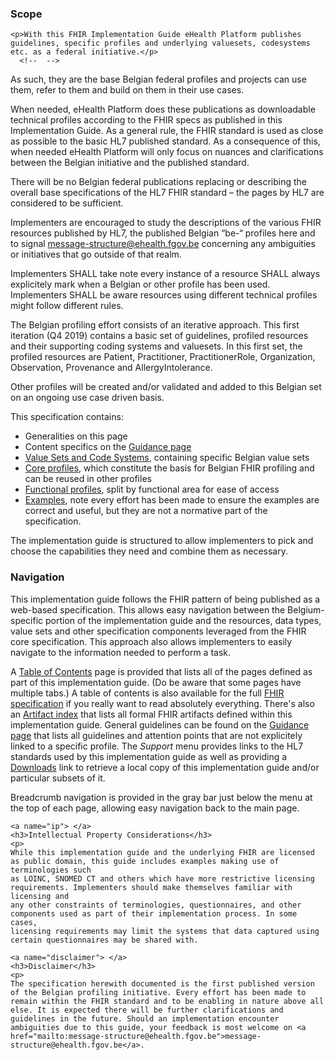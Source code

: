 ﻿<div xmlns="http://www.w3.org/1999/xhtml" xsi:schemaLocation="http://hl7.org/fhir ../../src-generated/schemas/fhir-single.xsd" xmlns:xsi="http://www.w3.org/2001/XMLSchema-instance">
  <a name="scope"> </a>
  <h3>Scope</h3>
	
	<p>With this FHIR Implementation Guide eHealth Platform publishes guidelines, specific profiles and underlying valuesets, codesystems etc. as a federal initiative.</p>
	  <!--  -->
<p>As such, they are the base Belgian federal profiles and projects can use them, refer to them and build on them in their use cases.</p>

  <!-- <blockquote class="stu-note">
  <a name="dstu"></a>
Contact <a href="mailto:message-structure@ehealth.fgov.be">message-structure@ehealth.fgov.be</a> for any questions concerning this IG.
The working groups of HL7 and the different interested parties are still defining the process, the requirements and the tooling. This is a placeholder or sandbox for content, and not any recommendation or preview, so there is no guarantee of completeness or correctness.
</blockquote> -->
<p>
When needed, eHealth Platform does these publications as downloadable technical profiles according to the FHIR specs as published in this Implementation Guide. 
As a general rule, the FHIR standard is used as close as possible to the basic HL7 published standard. 
As a consequence of this, when needed eHealth Platform will only focus on nuances and clarifications 
between the Belgian initiative and the published standard.</p>

  <p>There will be no Belgian federal publications replacing or describing the overall
base specifications of the HL7 FHIR standard – the pages by HL7 are considered to be sufficient.</p>


<p>Implementers are encouraged to study the descriptions of the various
FHIR resources published by HL7, the published Belgian “be-“ profiles here and to
signal <a href="mailto:message-structure@ehealth.fgov.be">message-structure@ehealth.fgov.be</a>
concerning any ambiguities or initiatives that go outside of that realm. </p>

<p>Implementers SHALL take note every instance of a resource SHALL always
explicitely mark when a Belgian or other profile has been used. Implementers SHALL
be aware resources using different technical profiles might follow different
rules.</p>


<p>The Belgian profiling effort consists of an iterative approach. This
first iteration (Q4 2019) contains a basic set of guidelines, profiled resources and their supporting coding systems and valuesets.
In this first set, the profiled resources are Patient, Practitioner, PractitionerRole, Organization, Observation, Provenance and AllergyIntolerance.</p>

<p>Other profiles will be created and/or validated and added to this Belgian
set on an ongoing use case driven basis. </p>
	


This specification contains: 
	<ul>
      <!-- <li>Logical Models (in a future iteration), which describe describing several data sets and elements used in Belgian systems</li> -->
<li>Generalities on this page</li> 
<li>Content specifics on the <a href="guidance.html">Guidance page</a></li>   
    <li><a name="32f6716a-f990-46ab-a440-0641cccb407c">​</a><a href="artifacts.html#terminology">Value Sets and Code Systems</a>, containing specific Belgian value sets</li>
    <li><a name="340a39cd-2388-49e9-aa20-12f339ecee0c">​</a><a href="artifacts.html#core-profiles">Core profiles</a>, which constitute the basis for Belgian FHIR profiling and can be reused in other profiles </li>
    <li><a name="ed95d80a-544d-4739-b15e-37f0bc9cb1c0">​</a><a href="artifacts.html#conditions">Functional profiles</a>, split by functional area for ease of access</li>
	<li><a name="108b3023-c4e9-4652-923e-8fbc448ba6e3">​</a><a href="artifacts.html#examples">Examples</a>, note every effort has been made to ensure the examples are correct and useful, but they are not a normative part of the specification.</li>
	</ul>
	  <!-- <ul>
    <li><a href="http://fhir.ivlab.ilabt.imec.be/be-fhir/artifacts.html#communication">Care coordination and Communication</a>, </li>
    <li><a href="http://fhir.ivlab.ilabt.imec.be/be-fhir/artifacts.html#communication">Patient conditions</a></li>
	</ul>
    <li>Required <a href="http://fhir.ivlab.ilabt.imec.be/be-fhir/artifacts.html#logical-models">Capability Statements</a> for systems to implement</li>
	</ul> -->
	<p>
    The implementation guide is structured to allow implementers to pick and choose the capabilities they need and combine them as necessary.
	</p>
	<a name="toc"> </a>
	<h3>Navigation</h3>
	<p>
    This implementation guide follows the FHIR pattern of being published as a web-based specification.  This
    allows easy navigation between the Belgium-specific portion of the implementation guide and the resources,
    data types, value sets and other specification components leveraged from the FHIR core specification.  This
    approach also allows implementers to easily navigate to the information needed to perform a task.
  </p>
	<p>
    A <a href="toc.html">Table of Contents</a> page is provided that lists all of the pages defined as part of this implementation guide.  (Do be aware 
    that some pages have multiple tabs.)  A table of contents is also available for the full <a href="http://hl7.org/fhir/R4/toc.html">FHIR specification</a> 
    if you really want to read absolutely everything.  There's also an <a href="artifacts.html">Artifact index</a> that lists all formal FHIR artifacts 
    defined within this implementation guide. General guidelines can be found on the <a href="guidance.html">Guidance page</a> that lists all guidelines and attention points that are not explicitely linked to a specific profile. The <i>Support</i> menu provides links to the HL7 standards used by this implementation guide as well as
    providing a <a href="downloads.html">Downloads</a> link to retrieve a local copy of this implementation guide and/or particular subsets of it.
  </p>
	<p>
    Breadcrumb navigation is provided in the gray bar just below the menu at the top of each page, allowing
    easy navigation back to the main page.
  </p>

  



	<a name="ip"> </a>
	<h3>Intellectual Property Considerations</h3>
	<p>
    While this implementation guide and the underlying FHIR are licensed as public domain, this guide includes examples making use of terminologies such 
    as LOINC, SNOMED CT and others which have more restrictive licensing requirements. Implementers should make themselves familiar with licensing and 
    any other constraints of terminologies, questionnaires, and other components used as part of their implementation process. In some cases, 
    licensing requirements may limit the systems that data captured using certain questionnaires may be shared with.
  </p>

	<a name="disclaimer"> </a>
	<h3>Disclaimer</h3>
	<p>
    The specification herewith documented is the first published version of the Belgian profiling initiative. Every effort has been made to remain within the FHIR standard and to be enabling in nature above all else. It is expected there will be further clarifications and guidelines in the future. Should an implementation encounter ambiguities due to this guide, your feedback is most welcome on <a href="mailto:message-structure@ehealth.fgov.be">message-structure@ehealth.fgov.be</a>. 
  </p>
  
</div>
